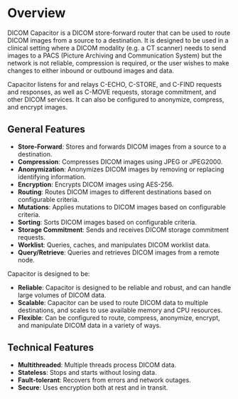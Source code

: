 # Overview

DICOM Capacitor is a DICOM store-forward router that can be used to route DICOM images from a source to a destination.
It is designed to be used in a clinical setting where a DICOM modality (e.g. a CT scanner) needs to send images to a
PACS (Picture Archiving and Communication System) but the network is not reliable, compression is required, or the user
wishes to make changes to either inbound or outbound images and data.

Capacitor listens for and relays C-ECHO, C-STORE, and C-FIND requests and responses, as well as C-MOVE requests,
storage commitment, and other DICOM services.  It can also be configured to anonymize, compress, and encrypt images.

## General Features

- **Store-Forward**: Stores and forwards DICOM images from a source to a destination.
- **Compression**: Compresses DICOM images using JPEG or JPEG2000.
- **Anonymization**: Anonymizes DICOM images by removing or replacing identifying information.
- **Encryption**: Encrypts DICOM images using AES-256.
- **Routing**: Routes DICOM images to different destinations based on configurable criteria.
- **Mutations**: Applies mutations to DICOM images based on configurable criteria.
- **Sorting**: Sorts DICOM images based on configurable criteria.
- **Storage Commitment**: Sends and receives DICOM storage commitment requests.
- **Worklist**: Queries, caches, and manipulates DICOM worklist data.
- **Query/Retrieve**: Queries and retrieves DICOM images from a remote node.

Capacitor is designed to be:

- **Reliable**: Capacitor is designed to be reliable and robust, and can handle large volumes of DICOM data.
- **Scalable**: Capacitor can be used to route DICOM data to multiple destinations, and scales to use available memory
     and CPU resources.
- **Flexible**: Can be configured to route, compress, anonymize, encrypt, and manipulate DICOM data in a
  variety of ways.

## Technical Features

- **Multithreaded**: Multiple threads process DICOM data.
- **Stateless**: Stops and starts without losing data.
- **Fault-tolerant**: Recovers from errors and network outages.
- **Secure**: Uses encryption both at rest and in transit.
